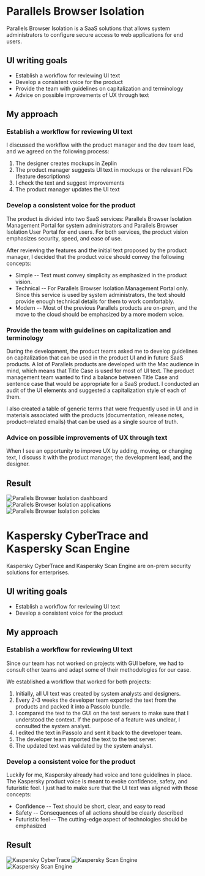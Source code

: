 # Parallels Browser Isolation

Parallels Browser Isolation is a SaaS solutions that allows system administrators to configure secure access to web applications for end users.


## UI writing goals

- Establish a workflow for reviewing UI text
- Develop a consistent voice for the product
- Provide the team with guidelines on capitalization and terminology
- Advice on possible improvements of UX through text


## My approach

### Establish a workflow for reviewing UI text

I discussed the workflow with the product manager and the dev team lead, and we agreed on the following process:

1. The designer creates mockups in Zeplin
2. The product manager suggests UI text in mockups or the relevant FDs (feature descriptions) 
3. I check the text and suggest improvements
4. The product manager updates the UI text

### Develop a consistent voice for the product

The product is divided into two SaaS services: Parallels Browser Isolation Management Portal for system administrators and Parallels Browser Isolation User Portal for end users. For both services, the product vision emphasizes security, speed, and ease of use. 

After reviewing the features and the initial text proposed by the product manager, I decided that the product voice should convey the following concepts:

- Simple -- Text must convey simplicity as emphasized in the product vision.
- Technical -- For Parallels Browser Isolation Management Portal only. Since this service is used by system administrators, the text should provide enough technical details for them to work comfortably.
- Modern -- Most of the previous Parallels products are on-prem, and the move to the cloud should be emphasized by a more modern voice.


### Provide the team with guidelines on capitalization and terminology

During the development, the product teams asked me to develop guidelines on capitalization that can be used in the product UI and in future SaaS products. A lot of Parallels products are developed with the Mac audience in mind, which means that Title Case is used for most of UI text. The product management team wanted to find a balance between Title Case and sentence case that would be appropriate for a SaaS product. I conducted an audit of the UI elements and suggested a capitalization style of each of them.

I also created a table of generic terms that were frequently used in UI and in materials associated with the products (documentation, release notes, product-related emails) that can be used as a single source of truth.


### Advice on possible improvements of UX through text

When I see an opportunity to improve UX by adding, moving, or changing text, I discuss it with the product manager, the development lead, and the designer. 


## Result

![Parallels Browser Isolation dashboard](PBI_dashboard.png)
![Parallels Browser Isolation applications](PBI_applications.png)
![Parallels Browser Isolation policies](PBI_policies.png)





# Kaspersky CyberTrace and Kaspersky Scan Engine

Kaspersky CyberTrace and Kaspersky Scan Engine are on-prem security solutions for enterprises. 

## UI writing goals

- Establish a workflow for reviewing UI text
- Develop a consistent voice for the product

## My approach
### Establish a workflow for reviewing UI text

Since our team has not worked on projects with GUI before, we had to consult other teams and adapt some of their methodologies for our case. 

We established a workflow that worked for both projects:
1. Initially, all UI text was created by system analysts and designers.
2. Every 2-3 weeks the developer team exported the text from the products and packed it into a Passolo bundle.
3. I compared the text to the GUI on the test servers to make sure that I understood the context. If the purpose of a feature was unclear, I consulted the system analyst.
4. I edited the text in Passolo and sent it back to the developer team.
5. The developer team imported the text to the test server.
6. The updated text was validated by the system analyst.
### Develop a consistent voice for the product

Luckily for me, Kaspersky already had voice and tone guidelines in place. The Kaspersky product voice is meant to evoke confidence, safety, and futuristic feel. I just had to make sure that the UI text was aligned with those concepts:
- Confidence -- Text should be short, clear, and easy to read  
- Safety -- Consequences of all actions should be clearly described
- Futuristic feel -- The cutting-edge aspect of technologies should be emphasized


## Result

![Kaspersky CyberTrace](Kaspersky_CyberTrace.png)
![Kaspersky Scan Engine](Kaspersky_Scan_Engine_1.png)
![Kaspersky Scan Engine](Kaspersky_Scan_Engine_2.png)
